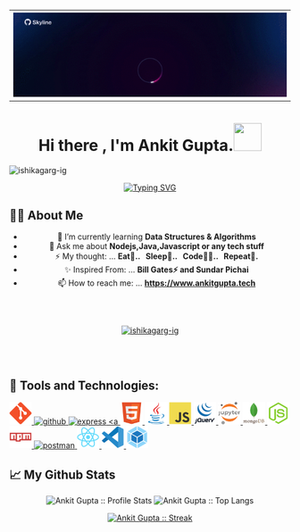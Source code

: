 <a href="https://icons8.com/icon/n9d0Hm43JCPK/link"></a>     
<div align="center" width="100%">  
    <table width="100%"> 
    <tr><th><a href="https://skyline.github.com/ankit07gupta/2022"><img width="100%" src="./anki07gupta.gif"></a></th></tr>
  </table>
</div>
<div align="center">
    <h1>Hi there , I'm Ankit Gupta.<img src="https://media.giphy.com/media/hvRJCLFzcasrR4ia7z/giphy.gif" width="50px" height="50px"></h1>
<p align="left"> <img src="https://komarev.com/ghpvc/?username=ankit07gupta&label=Profile%20views&color=0e75b6&style=flat" alt="ishikagarg-ig" /> </p>
  
[![Typing SVG](https://readme-typing-svg.herokuapp.com?font=Robot-Bold&size=30&color=FFFF33&center=true&vCenter=true&width=900&height=110&lines=Full+Stack+Developer;Tech+Web+Architect)](https://git.io/typing-svg)
</div>

## 🙋‍♂️ About Me
<center>

- 🌱 I’m currently learning **Data Structures & Algorithms**
- 💬 Ask me about **Nodejs,Java,Javascript or any tech stuff**
- ⚡ My thought: ... **Eat🍴.. &nbsp;&nbsp;Sleep🛌.. &nbsp;&nbsp;Code👨‍💻.. &nbsp;&nbsp;Repeat🔁.**
- ✨ Inspired From: ... **Bill Gates⚡ and Sundar Pichai**
- 📫 How to reach me: ... **https://www.ankitgupta.tech**
</center>
<br>
<br>
<p align="center"> <a href="https://github.com/ryo-ma/github-profile-trophy"><img src="https://github-profile-trophy.vercel.app/?username=ankit07gupta&no-frame=true&row=1&column=7" alt="ishikagarg-ig" /></a> </p>
<br>
<br>

## 🚀 Tools and Technologies:
<p align="center">

</a><a href="https://git-scm.com/" target="_blank"> <img src="https://raw.githubusercontent.com/devicons/devicon/master/icons/git/git-original.svg" alt="git" width="40" height="40"/> </a>
</a><a href="https://github.com/" target="_blank"> <img src="https://github.githubassets.com/images/modules/logos_page/GitHub-Mark.png" alt="github" width="40" height="40"/> </a>
</a><a href="https://expressjs.com/" target="_blank"> <img src="https://icongr.am/devicon/express-original-wordmark.svg?size=128&color=ffffff" alt="express" width="40" height="40"/> <a 
</a><a href="https://www.w3schools.com/html/" target="_blank"> <img src="https://raw.githubusercontent.com/devicons/devicon/master/icons/html5/html5-original.svg" alt="html5" width="40" height="40"/> </a>
</a><a href="https://www.java.com" target="_blank"> <img src="https://raw.githubusercontent.com/devicons/devicon/master/icons/java/java-original.svg" alt="java" width="40" height="40"/> </a>
</a><a href="https://www.w3schools.com/js/" target="_blank"> <img src="https://raw.githubusercontent.com/devicons/devicon/master/icons/javascript/javascript-original.svg" alt="javascript" width="40" height="40"/> </a>
</a><a href="https://www.jquery.com" target="_blank"> <img src="https://raw.githubusercontent.com/devicons/devicon/master/icons/jquery/jquery-original-wordmark.svg" alt="jquery" width="40" height="40"/> </a>
</a><a href="https://jupyter.org/" target="_blank"> <img src="https://raw.githubusercontent.com/devicons/devicon/master/icons/jupyter/jupyter-original-wordmark.svg" alt="jupyter" width="40" height="40"/> </a>
</a><a href="https://mongodb.com/" target="_blank"> <img src="https://raw.githubusercontent.com/devicons/devicon/master/icons/mongodb/mongodb-original-wordmark.svg" alt="mongodb" width="40" height="40"/> </a>
</a><a href="https://nodejs.org/" target="_blank"> <img src="https://raw.githubusercontent.com/devicons/devicon/master/icons/nodejs/nodejs-original.svg" alt="nodejs" width="40" height="40"/> </a>
</a><a href="https://npmjs.io/" target="_blank"> <img src="https://raw.githubusercontent.com/devicons/devicon/master/icons/npm/npm-original-wordmark.svg" alt="npm" width="40" height="40"/> </a>
</a><a href="https://postman.com" target="_blank"> <img src="https://www.vectorlogo.zone/logos/getpostman/getpostman-icon.svg" alt="postman" width="40" height="40"/> </a>
</a><a href="https://reactjs.org/" target="_blank"> <img src="https://raw.githubusercontent.com/devicons/devicon/master/icons/react/react-original.svg" alt="react" width="40" height="40"/> </a>
</a><a href="https://code.visualstudio.com/" target="_blank"> <img src="https://raw.githubusercontent.com/devicons/devicon/master/icons/vscode/vscode-original.svg" alt="vscode" width="40" height="40"/> </a>
</a><a href="https://webpack.js.org/" target="_blank"> <img src="https://raw.githubusercontent.com/devicons/devicon/master/icons/webpack/webpack-original.svg" alt="webpack" width="40" height="40"/> </a>
</p>

## 📈 **My Github Stats**
<p align="center">
<img height="180em" src="https://github-readme-stats.vercel.app/api?username=ankit07gupta&theme=blue-green&show_icons=true&hide_border=true&count_private=true" alt="Ankit Gupta :: Profile Stats" />
<img height="180em" src="https://github-readme-stats.vercel.app/api/top-langs/?username=ankit07gupta&langs_count=8&theme=tokyonight&layout=compact&hide_border=true" alt="Ankit Gupta :: Top Langs" />
</p>

<div align="center">
  
[![Ankit Gupta :: Streak](http://github-readme-streak-stats.herokuapp.com?user=ankit07gupta&theme=merko&date_format=M%20j%5B%2C%20Y%5D)](http://github-readme-streak-stats.herokuapp.com?user=ankit07gupta&theme=merko&date_format=M%20j%5B%2C%20Y%5D)
  
</div>
 
